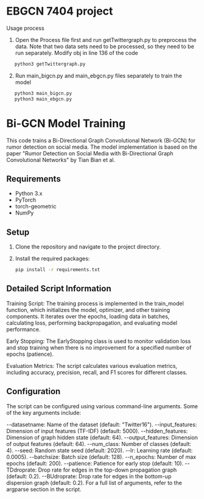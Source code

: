 # EBGCN 7404 project

Usage process
1. Open the Process file first and run getTwittergraph.py to preprocess the data. Note that two data sets need to be processed, so they need to be run separately. Modify obj in line 136 of the code

```python
   python3 getTwittergraph.py
```

2. Run main_bigcn.py and main_ebgcn.py files separately to train the model

   
```python
   python3 main_bigcn.py
   python3 main_ebgcn.py
```


# Bi-GCN Model Training

This code trains a Bi-Directional Graph Convolutional Network (Bi-GCN) for rumor detection on social media. The model implementation is based on the paper "Rumor Detection on Social Media with Bi-Directional Graph Convolutional Networks" by Tian Bian et al.

## Requirements

- Python 3.x
- PyTorch
- torch-geometric
- NumPy

## Setup

1. Clone the repository and navigate to the project directory.

2. Install the required packages:
   ```bash
   pip install -r requirements.txt
   ```
## Detailed Script Information
Training Script: The training process is implemented in the train_model function, which initializes the model, optimizer, and other training components. It iterates over the epochs, loading data in batches, calculating loss, performing backpropagation, and evaluating model performance.

Early Stopping: The EarlyStopping class is used to monitor validation loss and stop training when there is no improvement for a specified number of epochs (patience).

Evaluation Metrics: The script calculates various evaluation metrics, including accuracy, precision, recall, and F1 scores for different classes.

## Configuration
The script can be configured using various command-line arguments. Some of the key arguments include:

--datasetname: Name of the dataset (default: "Twitter16").
--input_features: Dimension of input features (TF-IDF) (default: 5000).
--hidden_features: Dimension of graph hidden state (default: 64).
--output_features: Dimension of output features (default: 64).
--num_class: Number of classes (default: 4).
--seed: Random state seed (default: 2020).
--lr: Learning rate (default: 0.0005).
--batchsize: Batch size (default: 128).
--n_epochs: Number of max epochs (default: 200).
--patience: Patience for early stop (default: 10).
--TDdroprate: Drop rate for edges in the top-down propagation graph (default: 0.2).
--BUdroprate: Drop rate for edges in the bottom-up dispersion graph (default: 0.2).
For a full list of arguments, refer to the argparse section in the script.




